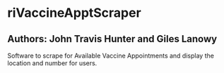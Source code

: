 # riVaccineApptScraper
## Authors: John Travis Hunter and Giles Lanowy
Software to scrape for Available Vaccine Appointments and display the location and number for users.
